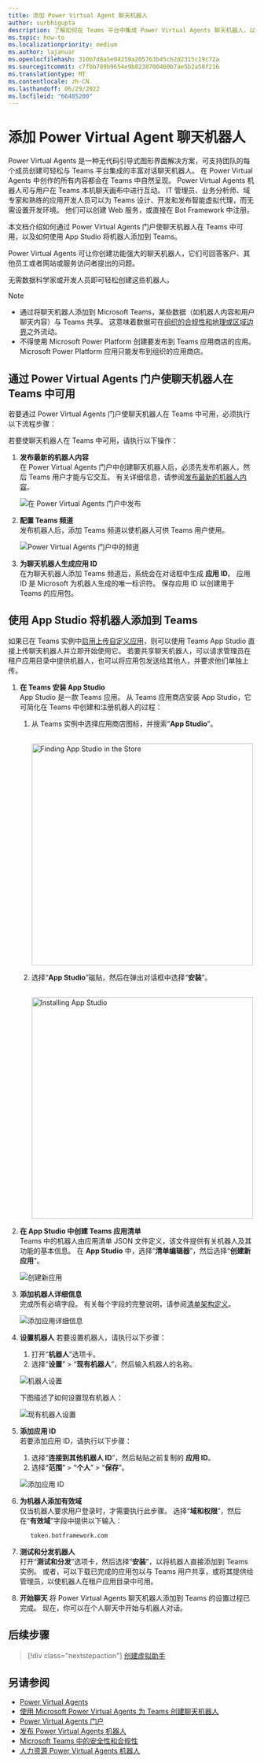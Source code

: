 ```yaml
---
title: 添加 Power Virtual Agent 聊天机器人
author: surbhigupta
description: 了解如何在 Teams 平台中集成 Power Virtual Agents 聊天机器人，以创建对话聊天机器人并将其与 Teams 集成
ms.topic: how-to
ms.localizationpriority: medium
ms.author: lajanuar
ms.openlocfilehash: 310b7d8a5e04259a205763b45cb2d2315c19c72a
ms.sourcegitcommit: c7fbb789b9654e9b8238700460b7ae5b2a58f216
ms.translationtype: MT
ms.contentlocale: zh-CN
ms.lasthandoff: 06/29/2022
ms.locfileid: "66485200"
---
```

# <a name="add-power-virtual-agents-chatbot"></a>添加 Power Virtual Agent 聊天机器人

Power Virtual Agents 是一种无代码引导式图形界面解决方案，可支持团队的每个成员创建可轻松与 Teams 平台集成的丰富对话聊天机器人。 在 Power Virtual Agents 中创作的所有内容都会在 Teams 中自然呈现。 Power Virtual Agents 机器人可与用户在 Teams 本机聊天画布中进行互动。 IT 管理员、业务分析师、域专家和熟练的应用开发人员可以为 Teams 设计、开发和发布智能虚拟代理，而无需设置开发环境。 他们可以创建 Web 服务，或直接在 Bot Framework 中注册。

本文档介绍如何通过 Power Virtual Agents 门户使聊天机器人在 Teams 中可用，以及如何使用 App Studio 将机器人添加到 Teams。

Power Virtual Agents 可让你创建功能强大的聊天机器人，它们可回答客户、其他员工或者网站或服务访问者提出的问题。

无需数据科学家或开发人员即可轻松创建这些机器人。

> [!NOTE]
>
> * 通过将聊天机器人添加到 Microsoft Teams，某些数据（如机器人内容和用户聊天内容）与 Teams 共享。 这意味着数据可在[组织的合规性和地理或区域边界](/power-virtual-agents/data-location)之外流动。 <br/>
> * 不得使用 Microsoft Power Platform 创建要发布到 Teams 应用商店的应用。 Microsoft Power Platform 应用只能发布到组织的应用商店。

## <a name="make-your-chatbot-available-in-teams-through-the-power-virtual-agents-portal"></a>通过 Power Virtual Agents 门户使聊天机器人在 Teams 中可用

若要通过 Power Virtual Agents 门户使聊天机器人在 Teams 中可用，必须执行以下流程步骤：

若要使聊天机器人在 Teams 中可用，请执行以下操作：

1. **发布最新的机器人内容**  
在 Power Virtual Agents 门户中创建聊天机器人后，必须先发布机器人，然后 Teams 用户才能与它交互。 有关详细信息，请参阅[发布最新的机器人内容](/power-virtual-agents/publication-fundamentals-publish-channels#publish-the-latest-bot-content)。

   ![在 Power Virtual Agents 门户中发布](../../assets/images/pva-publish.png)

1. **配置 Teams 频道**  
发布机器人后，添加 Teams 频道以使机器人可供 Teams 用户使用。

   ![Power Virtual Agents 门户中的频道](../../assets/images/pva-channels.png)

1. **为聊天机器人生成应用 ID**  
在为聊天机器人添加 Teams 频道后，系统会在对话框中生成 **应用 ID**。 应用 ID 是 Microsoft 为机器人生成的唯一标识符。 保存应用 ID 以创建用于 Teams 的应用包。

## <a name="add-your-bot-to-teams-using-app-studio"></a>使用 App Studio 将机器人添加到 Teams

如果已在 Teams 实例中[启用上传自定义应用](/microsoftteams/admin-settings)，则可以使用 Teams App Studio 直接上传聊天机器人并立即开始使用它。 若要共享聊天机器人，可以请求管理员在租户应用目录中提供机器人，也可以将应用包发送给其他人，并要求他们单独上传。

1. **在 Teams 安装 App Studio**  
App Studio 是一款 Teams 应用。 从 Teams 应用商店安装 App Studio，它可简化在 Teams 中创建和注册机器人的过程：

   1. 从 Teams 实例中选择应用商店图标，并搜索“**App Studio**”。

      &emsp;&emsp; <img  width="450px" alt="Finding App Studio in the Store" src="../../assets/images/get-started/app-studio-store.png"/>

   1. 选择“**App Studio**”磁贴，然后在弹出对话框中选择“**安装**”。

      &emsp;&emsp; <img  width="450px" alt="Installing App Studio" src="../../assets/images/get-started/app-studio-install.png"/>

1. **在 App Studio 中创建 Teams 应用清单**  
Teams 中的机器人由应用清单 JSON 文件定义，该文件提供有关机器人及其功能的基本信息。 在 **App Studio** 中，选择“**清单编辑器**”，然后选择“**创建新应用**”。

    ![创建新应用](../../assets/images/get-started/create-new-app.png)

1. **添加机器人详细信息**  
完成所有必填字段。 有关每个字段的完整说明，请参阅[清单架构定义](../../resources/schema/manifest-schema.md)。

    ![添加应用详细信息](../../assets/images/get-started/add-app-details.png)

1. **设置机器人** 若要设置机器人，请执行以下步骤：
     1. 打开“**机器人**”选项卡。
     1. 选择“**设置**” > “**现有机器人**”，然后输入机器人的名称。

   ![机器人设置](../../assets/images/get-started/bot-set-up.png)

   下图描述了如何设置现有机器人：

   ![现有机器人设置](../../assets/images/get-started/existing-bot-set-up.png)

1. **添加应用 ID**  
若要添加应用 ID，请执行以下步骤：  
    1. 选择“**连接到其他机器人 ID**”，然后粘贴之前复制的 **应用 ID**。
    1. 选择“**范围**” > “**个人**” > “**保存**”。

    ![添加应用 ID](../../assets/images/get-started/add-app-id.png)

1. **为机器人添加有效域**  
仅当机器人要求用户登录时，才需要执行此步骤。 选择“**域和权限**”，然后在“**有效域**”字段中提供以下输入：

    ```bash
       token.botframework.com
    ```

1. **测试和分发机器人**  
打开“**测试和分发**”选项卡，然后选择“**安装**”，以将机器人直接添加到 Teams 实例。 或者，可以下载已完成的应用包以与 Teams 用户共享，或将其提供给管理员，以使机器人在租户应用目录中可用。

1. **开始聊天** 将 Power Virtual Agents 聊天机器人添加到 Teams 的设置过程已完成。 现在，你可以在个人聊天中开始与机器人对话。

## <a name="next-step"></a>后续步骤

> [!div class="nextstepaction"]
> [创建虚拟助手](~/samples/virtual-assistant.md)

## <a name="see-also"></a>另请参阅

* [Power Virtual Agents](/power-virtual-agents/fundamentals-what-is-power-virtual-agents)  
* [使用 Microsoft Power Virtual Agents 为 Teams 创建聊天机器人](../bot-features.md#bots-with-power-virtual-agents)
* [Power Virtual Agents 门户](https://powervirtualagents.microsoft.com)
* [发布 Power Virtual Agents 机器人](/power-virtual-agents/publication-fundamentals-publish-channels)
* [Microsoft Teams 中的安全性和合规性](/MicrosoftTeams/security-compliance-overview)
* [人力资源 Power Virtual Agents 机器人](/power-virtual-agents/teams/fundamentals-get-started-teams)
